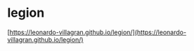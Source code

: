 # legion

[https://leonardo-villagran.github.io/legion/](https://leonardo-villagran.github.io/legion/)
